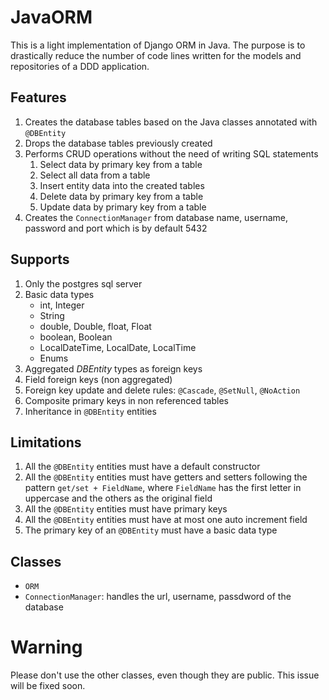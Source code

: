 # JavaORM

This is a light implementation of Django ORM in Java.
The purpose is to drastically reduce the number of code lines written for the models and repositories of a DDD application.

## Features
1. Creates the database tables based on the Java classes annotated with ```@DBEntity```
2. Drops the database tables previously created 
3. Performs CRUD operations without the need of writing SQL statements
   1. Select data by primary key from a table
   2. Select all data from a table
   3. Insert entity data into the created tables
   4. Delete data by primary key from a table
   5. Update data by primary key from a table
4. Creates the ```ConnectionManager``` from database name, username, password and port which is by default 5432

## Supports
1. Only the postgres sql server
1. Basic data types
   - int, Integer
   - String
   - double, Double, float, Float
   - boolean, Boolean
   - LocalDateTime, LocalDate, LocalTime
   - Enums
2. Aggregated _DBEntity_ types as foreign keys
3. Field foreign keys (non aggregated)
3. Foreign key update and delete rules: ```@Cascade```, ```@SetNull```, ```@NoAction```
4. Composite primary keys in non referenced tables
5. Inheritance in ```@DBEntity``` entities

## Limitations
1. All the ```@DBEntity``` entities must have a default constructor
2. All the ```@DBEntity``` entities must have getters and setters following the pattern ```get/set + FieldName```, where ```FieldName``` has the first letter in uppercase and the others as the original field
3. All the ```@DBEntity``` entities must have primary keys
4. All the ```@DBEntity``` entities must have at most one auto increment field
5. The primary key of an  ```@DBEntity``` must have a basic data type

## Classes
- ```ORM```
- ```ConnectionManager```: handles the url, username, passdword of the database

# Warning
Please don't use the other classes, even though they are public. This issue will be fixed soon.
